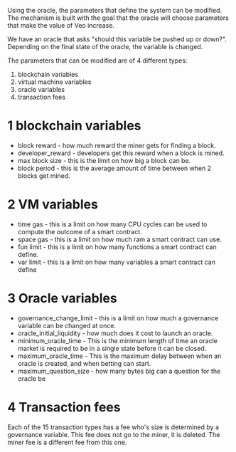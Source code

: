 Using the oracle, the parameters that define the system can be modified. The mechanism is built with the goal that the oracle will choose parameters that make the value of Veo increase.

We have an oracle that asks "should this variable be pushed up or down?". Depending on the final state of the oracle, the variable is changed.


The parameters that can be modified are of 4 different types:
1) blockchain variables
2) virtual machine variables
3) oracle variables
4) transaction fees


1 blockchain variables
======

* block reward - how much reward the miner gets for finding a block.
* developer_reward - developers get this reward when a block is mined.
* max block size - this is the limit on how big a block can be.
* block period - this is the average amount of time between when 2 blocks get mined.

2 VM variables
======

* time gas - this is a limit on how many CPU cycles can be used to compute the outcome of a smart contract.
* space gas - this is a limit on how much ram a smart contract can use.
* fun limit - this is a limit on how many functions a smart contract can define.
* var limit - this is a limit on how many variables a smart contract can define

3 Oracle variables
======

* governance_change_limit - this is a limit on how much a governance variable can be changed at once.
* oracle_initial_liquidity - how much does it cost to launch an oracle.
* minimum_oracle_time - This is the minimum length of time an oracle market is required to be in a single state before it can be closed.
* maximum_oracle_time - This is the maximum delay between when an oracle is created, and when betting can start.
* maximum_question_size - how many bytes big can a question for the oracle be

4 Transaction fees
======

Each of the 15 transaction types has a fee who's size is determined by a governance variable.
This fee does not go to the miner, it is deleted.
The miner fee is a different fee from this one.